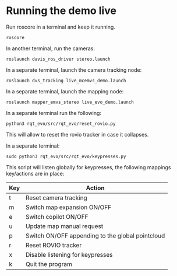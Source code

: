 # Running the demo live

Run roscore in a terminal and keep it running.

    roscore

In another terminal, run the cameras:

    roslaunch davis_ros_driver stereo.launch

In a separate terminal, launch the camera tracking node:

    roslaunch dvs_tracking live_mcemvs_demo.launch

In a separate terminal, launch the mapping node:

    roslaunch mapper_emvs_stereo live_evo_demo.launch

In a separate terminal run the following: 

    python3 rqt_evo/src/rqt_evo/reset_rovio.py

This will allow to reset the rovio tracker in case it collapses.

In a separate terminal: 

    sudo python3 rqt_evo/src/rqt_evo/keypresses.py

This script will listen globally for keypresses, the following mappings key/actions are in place:

| Key | Action                                           |
|-----|--------------------------------------------------|
| t   | Reset camera tracking                            |
| m   | Switch map expansion ON/OFF                      |
| e   | Switch copilot ON/OFF                            |
| u   | Update map manual request                        |
| p   | Switch ON/OFF appending to the global pointcloud |
| r   | Reset ROVIO tracker                              |
| x   | Disable listening for keypresses                 |
| k   | Quit the program                                 |


